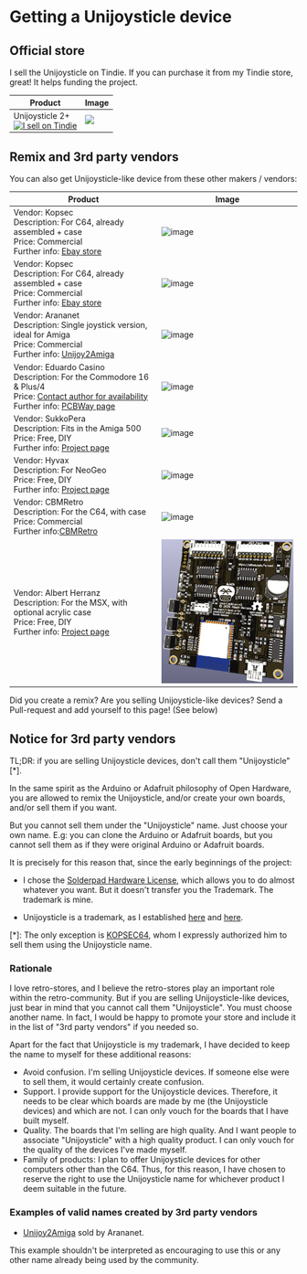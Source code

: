 # Getting a Unijoysticle device

## Official store

I sell the Unijoysticle on Tindie. If you can purchase it from my Tindie store, great! It helps funding the project.

| Product | Image |
| ------- | ----- |
| Unijoysticle 2+<br><a href="https://www.tindie.com/stores/riq/?ref=offsite_badges&utm_source=sellers_riq&utm_medium=badges&utm_campaign=badge_large"><img src="https://d2ss6ovg47m0r5.cloudfront.net/badges/tindie-larges.png" alt="I sell on Tindie" width="200" height="104"></a> | <img src="https://lh3.googleusercontent.com/pw/AM-JKLUXjtgKSpJq7tH98-28yuaWiBRLN9y0tF5wdYgk4cfPPnoVxpX2astdSZLqT5JVz2Sddw7OIjZ4xDtDL2yf04rxHvgVgu_m74OlERyXDkTKn1VnrxQWaQpGT-xA0ydgKCcCqVGhh9a_0VpfasM_PGLnOg=-no" width="300"> |

## Remix and 3rd party vendors

You can also get Unijoysticle-like device from these other makers / vendors:

| Product | Image |
| ------- | ----- |
| Vendor: Kopsec <br>Description: For C64, already assembled + case<br>Price: Commercial<br>Further info: [Ebay store][kopsec_store] |  ![image][kopsec_image] |
| Vendor: Kopsec <br>Description: For C64, already assembled + case<br>Price: Commercial<br>Further info: [Ebay store][kopsec_store_2] |  ![image][kopsec_image_2] |
| Vendor: Arananet<br>Description: Single joystick version, ideal for Amiga<br>Price: Commercial<br>Further info: [Unijoy2Amiga][arananet_store] | ![image][arananet_image] |
| Vendor: Eduardo Casino<br>Description: For the Commodore 16 & Plus/4<br>Price: [Contact author for availability][casino_contact]<br>Further info: [PCBWay page][casino_store] | ![image][casino_image] |
| Vendor: SukkoPera<br>Description: Fits in the Amiga 500<br>Price: Free, DIY<br>Further info: [Project page][sukkopera_store] <br> | ![image][sukkopera_image] |
| Vendor: Hyvax<br>Description: For NeoGeo<br>Price: Free, DIY<br>Further info: [Project page][hyvax_store] | ![image][hyvax_image] |
| Vendor: CBMRetro<br>Description: For the C64, with case<br>Price: Commercial<br>Further info:[CBMRetro][cbmretro_store] | ![image][cbmretro_image] |
| Vendor: Albert Herranz<br>Description: For the MSX, with optional acrylic case<br>Price: Free, DIY<br>Further info: [Project page][herraa1_store] <br> | ![image][herraa1_image] |

[kopsec_store]: https://www.ebay.es/itm/Unijoysticle-2-in-case-Use-modern-Bluetooth-gamepads-in-your-Commodore-64-128-/233557376702
[kopsec_image]: https://lh3.googleusercontent.com/pw/ACtC-3c3XC07S03WVHKnlZhrbDd7g9YkG5QHW35Gv-PgX62odPKok5A56Jc3drYu_W2yBhXJ1k_8Qs5S2I1sKtcqXm_IgPiof5d-7Ztjrj_EIfTfWidgIg9KifyYBrLJJnKS0KcBHzLaxti-tnJdMmQ_YKEV_Q=-no-w350
[kopsec_store_2]: https://www.ebay.com/itm/234098469225?hash=item36815b2969:g:XZAAAOSwqZ9gqRBV
[kopsec_image_2]: https://lh3.googleusercontent.com/pw/AM-JKLVrpAojqCiWSkTNUB5eoIpwqwBYiJoVIrUoYUF-AdfGDXaBMCN6D88mDG2xQLi3iXRD1v_9iStIxBxhHoT7EmrvMS-lTvlOMxmksSDtOuEcffDZZVzxIo4XMyD4qd21WuseRUxk0IstAqKljqmnoBu56Q=-no-w350
[arananet_store]: https://www.arananet.net/pedidos/product/unijoy2amiga-db9-to-bluetooth-adapter-for-amiga
[arananet_image]: https://lh3.googleusercontent.com/pw/ACtC-3c9fxhjTgrKxflOyt39B3czHvLyBthrH7tFVWgUPfYTpQF_kaiuQ4wD4eUnSknf4_GLummIaJBroMAi5l4rZbXd_M0exZCglngv4BroeP6ua4UJhe1xYUWoXCNocr1NgHmINu67gSTNSu3Yf_k8YeV_lA=-no-w350
[casino_store]: https://www.pcbway.com/project/shareproject/Unijoysticle_2_for_Commodore_TED_series_of_computers__c16__c116_and_Plus_4__1.html
[casino_contact]: mail@eduardocasino.es
[casino_image]: https://lh3.googleusercontent.com/pw/AM-JKLXPLQvMdhgu51A-oNVx3er65vPHsRPHEq6PqQ67yw8JKU62-fL2edlPtO8bYyDLLjJ3AmiMQtdNzosb1_HpnLdNwqNum988Xo99m7AEIyUaFe1tXoQl8J0HKNz45nlJKugs86MGJdTwk4ioN-3JziP-rw=w350-no?authuser=0
[sukkopera_store]: https://gitlab.com/SukkoPera/unijoysticle2
[sukkopera_image]: https://lh3.googleusercontent.com/pw/AM-JKLXelHShcrWyNvOgKNv2yxMaGUA45378q-8cOzLABXbgeAnSG2svXBY2hY7XcggGakgsmkfHVzUiVopgxK730Z6VTPI1sFnK-trwQGrpejReA-jO7K1DtrZ7wxbfZfHu67iNmQZ-k7VY6oOE5oSInpLBrw=w350-no?authuser=0
[hyvax_store]: https://gitlab.com/ricardoquesada/unijoysticle2/-/tree/main/contrib/unijoysticle2-neogeo
[hyvax_image]: https://lh3.googleusercontent.com/pw/AM-JKLUoGfsqpTawu8hHNKW7fS_aZSv0JAx0VG82fqxsmhryK5XkRFE5g9dNY9QJgMAVyVyg_bjyClJHQ7zlahdeSEVSyDnlK2BBPZ-eCefoBb2Ttzut3vnSTUPMoKhofdyt5t4wXDLvMOMtnTv2wp59E-P_Rw=w350-no?authuser=0
[cbmretro_store]: https://cbmretro.fi/product/bluetooth-controller-adapter/
[cbmretro_image]: https://lh3.googleusercontent.com/pw/AM-JKLVdFl9R70hd7A9zvulx5vRModyWT6h1j7CjL_m5m72dsKSNOU2gV44EL9KVvziwdt6mwo2y91wzan6BKhsql0ZbWUPoP3ZXOTLojcKsjJrCVjpFnQK7iJ1JXyjIdp1zd2XhFkR82ImZV-9Vr_3soAez3A=w350-no?authuser=0
[herraa1_store]: https://github.com/herraa1/msx-joyblue-v2
[herraa1_image]: https://raw.githubusercontent.com/herraa1/msx-joyblue-v2/main/images/msx-joyblue-v2-build2b-front-render-350w.png

Did you create a remix? Are you selling Unijoysticle-like devices? Send a Pull-request and add yourself to this page! (See below)

## Notice for 3rd party vendors

TL;DR: if you are selling Unijoysticle devices, don't call them "Unijoysticle" [*].

In the same spirit as the Arduino or Adafruit philosophy of Open Hardware,
you are allowed to remix the Unijoysticle, and/or create your own boards, and/or sell
them if you want.

But you cannot sell them under the "Unijoysticle" name. Just choose your own name.
E.g: you can clone the Arduino or Adafruit boards, but you cannot sell them
as if they were original Arduino or Adafruit boards.

It is precisely for this reason that, since the early beginnings of the project:

* I chose the [Solderpad Hardware License][license],
  which allows you to do almost whatever you want. But it doesn't transfer you
  the Trademark. The trademark is mine.

* Unijoysticle is a trademark, as I established [here][uni1_tm] and [here][uni2_tm].

[*]: The only exception is [KOPSEC64][kopsec64], whom I expressly authorized him to sell
     them using the Unijoysticle name.

[license]: http://solderpad.org/licenses/SHL-2.0/
[uni1_tm]: https://retro.moe/unijoysticle/
[uni2_tm]: https://retro.moe/unijoysticle2/
[kopsec64]: https://www.ebay.com/usr/cespok_64?_trksid=p2047675.m3561.l2559

### Rationale

I love retro-stores, and I believe the retro-stores play an important role within the retro-community.
But if you are selling Unijoysticle-like devices, just bear in mind that you cannot call them "Unijoysticle".
You must choose another name. In fact, I would be happy to promote your store and include it in the
list of "3rd party vendors" if you needed so.

Apart for the fact that Unijoysticle is my trademark, I have decided to keep the name to myself for these
additional reasons:

* Avoid confusion.
  I'm selling Unijoysticle devices. If someone else were to sell them, it would certainly
  create confusion.
* Support.
  I provide support for the Unijoysticle devices. Therefore, it needs to be clear which boards are made by me (the Unijoysticle devices) and which are not. I can only vouch for the boards that I have built myself.
* Quality. The boards that I'm selling are high quality. And I want people to associate "Unijoysticle" with a
  high quality product. I can only vouch for the quality of the devices I've made myself.
* Family of products: I plan to offer Unijoysticle devices for other computers other than the C64. Thus, for this reason,
  I have chosen to reserve the right to use the Unijoysticle name for whichever product I deem suitable in the future.

### Examples of valid names created by 3rd party vendors

* [Unijoy2Amiga][unijoy] sold by Arananet.

This example shouldn't be interpreted as encouraging to use this or any other name already being used by the community.
  
[unijoy]: https://www.arananet.net/pedidos/product/unijoy2amiga-db9-to-bluetooth-adapter-for-amiga
